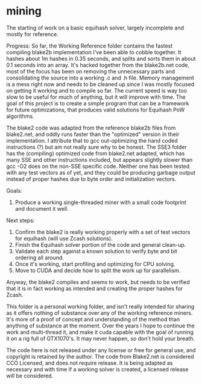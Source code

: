 # mining
The starting of work on a basic equihash solver, largely incomplete and mostly for reference.

Progress:
So far, the Working Reference folder contains the fastest compiling blake2b implementation I've been able to cobble together.   It hashes about 1m hashes in 0.35 seconds, and splits and sorts them in about 0.1 seconds into an array.   It's hacked together from the blake2b.net code, most of the focus has been on removing the unnecessary parts and consolidating the source into a working .c and .h file.  Memory management is a mess right now and needs to be cleaned up since I was mostly focused on getting it working and to compile so far.  The current speed is way too slow to be useful for much of anything, but it will improve with time.   The goal of this project is to create a simple program that can be a framework for future optimizations, that produces valid solutions for Equihash PoW algorithms.

The blake2 code was adapted from the reference blake2b files from blake2.net, and oddly runs faster than the "optimized" version in their implementation.   I attribute that to gcc out-optimizing the hand coded instructions (?) but am not really sure why to be honest.   The SSE3 folder has the (compiling) optimized code from blake2.net adapted, which has many SSE and other instructions included, but appears slightly slower than gcc -O2 does on the non-SSE specific code.   Neither one has been tested with any test vectors as of yet, and they could be producing garbage output instead of proper hashes due to byte order and initialization vectors.

Goals:
1) Produce a working single-threaded miner with a small code footprint and document it well.

Next steps:
1) Confirm the blake2 is really working properly with a set of test vectors for equihash (will use Zcash solutions).
2) Finish the Equihash solver portion of the code and general clean-up.
3) Validate each step against a known solution to verify byte and bit ordering all around.
5) Once it's working, start profiling and optimizing for CPU solving.
6) Move to CUDA and decide how to split the work up for parallelism.

Anyway, the blake2 compiles and seems to work, but needs to be verified that it is in fact working as intended and creating the proper hashes for Zcash.

This folder is a personal working folder, and isn't really intended for sharing as it offers nothing of substance over any of the working reference miners.  It's more of a proof of concept and understanding of the method than anything of substance at the moment.  Over the years I hope to continue the work and multi-thread it, and make it cuda capable with the goal of running it on a rig full of GTX1070's.   It may never happen, so don't hold your breath.

The code here is not released under any license or free for general use, and copyright is retained by the author.  The code from Blake2.net is considered CCO Licensed, and does not require release.  It is being adapted as necessary and with time if a working solver is created, a licensed release will be considered.

